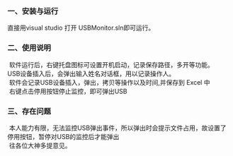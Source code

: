  ### 一、安装与运行
  直接用visual studio 打开 USBMonitor.sln即可运行。<br> 
 ### 二、使用说明
  软件运行后，右键托盘图标可设置开机启动，记录保存路径，多开等功能。<br> 
  USB设备插入后，会弹出输入姓名对话框，用以记录操作人。<br> 
  软件会记录USB设备插入，弹出，拷贝等操作以及时间,并保存到 Excel 中<br> 
  右键点击停用按钮停止监控，即可弹出USB<br> 
 ### 三、存在问题
  本人能力有限，无法监控USB弹出事件，所以弹出时会提示文件占用，故设置了停用按钮，暂停对USB的监控后才能弹出<br> 
  往各位大神多提意见。</br> 
